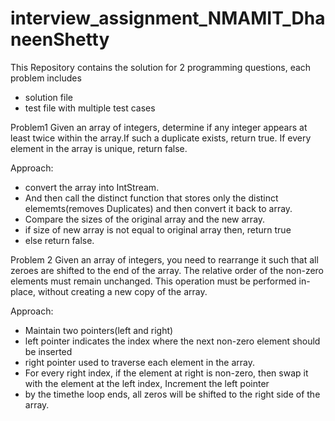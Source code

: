 # interview_assignment_NMAMIT_DhaneenShetty

This Repository contains the solution for 2 programming questions, each problem includes
* solution file
* test file with multiple test cases

Problem1
Given an array of integers, determine if any integer appears at least twice within the array.If such a duplicate exists, return true. If every element in the array is unique, return false.		

Approach:
* convert the array into IntStream.
* And then call the distinct function that stores only the distinct elememts(removes Duplicates) and then convert it back to array.
* Compare the sizes of the original array and the new array.
* if size of new array is not equal to original array then, return true
* else return false.


Problem 2
Given an array of integers, you need to rearrange it such that all zeroes are shifted to the end of the array. The relative order of the non-zero elements must remain unchanged. This operation must be performed in-place, without creating a new copy of the array.	

Approach:
* Maintain two pointers(left and right)
* left pointer indicates the index where the next non-zero element should be inserted
* right pointer used to traverse each element in the array.
* For every right index, if the element at right is non-zero, then swap it with the element at the left index, Increment the left pointer
* by the timethe loop ends, all zeros will be shifted to the right side of the array.
